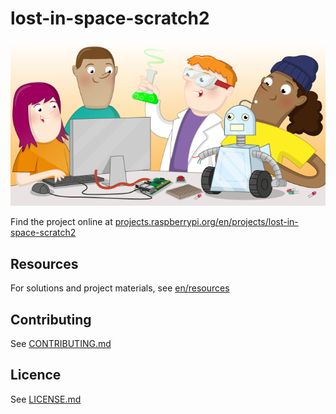 # lost-in-space-scratch2

![lost-in-space-scratch2](banner.png)

Find the project online at [projects.raspberrypi.org/en/projects/lost-in-space-scratch2](https://projects.raspberrypi.org/en/projects/lost-in-space-scratch2)

## Resources
For solutions and project materials, see [en/resources](https://github.com/raspberrypilearning/lost-in-space-scratch2/tree/master/en/resources)

## Contributing
See [CONTRIBUTING.md](CONTRIBUTING.md)

## Licence
 See [LICENSE.md](LICENSE.md)